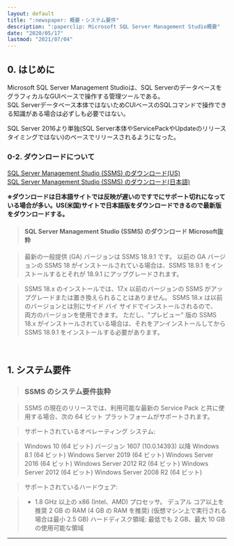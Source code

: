 ```yaml
---
layout: default
title: ":newspaper: 概要・システム要件"
description: ":paperclip: Microsoft SQL Server Management Studio概要"
date: "2020/05/17"
lastmod: "2021/07/04"
---
```


## 0. はじめに  

Microsoft SQL Server Management Studioは、SQL ServerのデータベースをグラフィカルなGUIベースで操作する管理ツールである。  
SQL Serverデータベース本体ではないためCUIベースのSQLコマンドで操作できる知識がある場合は必ずしも必要ではない。  

SQL Server 2016より単独(SQL Server本体やServicePackやUpdateのリリースタイミングではない)のペースでリリースされるようになった。  

### 0-2. ダウンロードについて  

[SQL Server Management Studio (SSMS) のダウンロード(US)](https://docs.microsoft.com/en-us/sql/ssms/download-sql-server-management-studio-ssms?view=sql-server-ver15)  
[SQL Server Management Studio (SSMS) のダウンロード(日本語)](https://docs.microsoft.com/ja-jp/sql/ssms/download-sql-server-management-studio-ssms?view=sql-server-ver15)  

**※ダウンロードは日本語サイトでは反映が遅いのですでにサポート切れになっている場合が多い。US(米国)サイトで日本語版をダウンロードできるので最新版をダウンロードする。**  

> #### SQL Server Management Studio (SSMS) のダウンロード Microsoft抜粋  

> 最新の一般提供 (GA) バージョンは SSMS 18.9.1 です。 以前の GA バージョンの SSMS 18 がインストールされている場合は、SSMS 18.9.1 をインストールするとそれが 18.9.1 にアップグレードされます。  

> SSMS 18.x のインストールでは、17.x 以前のバージョンの SSMS がアップグレードまたは置き換えられることはありません。 SSMS 18.x は以前のバージョンとは別にサイド バイ サイドでインストールされるので、  
> 両方のバージョンを使用できます。 ただし、"プレビュー" 版の SSMS 18.x がインストールされている場合は、それをアンインストールしてから SSMS 18.9.1 をインストールする必要があります。   

<br />

## 1. システム要件  

> ### SSMS のシステム要件抜粋  

> SSMS の現在のリリースでは、利用可能な最新の Service Pack と共に使用する場合、次の 64 ビット プラットフォームがサポートされます。  

> サポートされているオペレーティング システム:  

>   Windows 10 (64 ビット) バージョン 1607 (10.0.14393) 以降
>   Windows 8.1 (64 ビット)
>   Windows Server 2019 (64 ビット)
>   Windows Server 2016 (64 ビット)
>   Windows Server 2012 R2 (64 ビット)
>   Windows Server 2012 (64 ビット)
>   Windows Server 2008 R2 (64 ビット)

> サポートされているハードウェア:  

>   * 1.8 GHz 以上の x86 (Intel、AMD) プロセッサ。 デュアル コア以上を推奨
>   2 GB の RAM (4 GB の RAM を推奨) (仮想マシン上で実行される場合は最小 2.5 GB)
>   ハードディスク領域: 最低でも 2 GB、最大 10 GB の使用可能な領域


* * *
